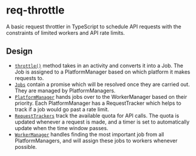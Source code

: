 # req-throttle
A basic request throttler in TypeScript to schedule API requests with the constraints of limited workers and API rate limits.

## Design
- [`throttle()`](https://github.com/lshaoqin/req-throttle/blob/main/throttler.ts) method takes in an activity and converts it into a Job. The Job is assigned to a PlatformManager based on which platform it makes requests to.
- [`Jobs`](https://github.com/lshaoqin/req-throttle/blob/main/job.ts) contain a promise which will be resolved once they are carried out. They are managed by PlatformManagers.
- [`PlatformManager`](https://github.com/lshaoqin/req-throttle/blob/main/platformManager.ts) hands jobs over to the WorkerManager based on their priority. Each PlatformManager has a RequestTracker which helps to track if a job would go past a rate limit.
- [`RequestTrackers`](https://github.com/lshaoqin/req-throttle/blob/main/requestTracker.ts) track the available quota for API calls. The quota is updated whenever a request is made, and a timer is set to automatically update when the time window passes.
- [`WorkerManager`](https://github.com/lshaoqin/req-throttle/blob/main/workerManager.ts) handles finding the most important job from all PlatformManagers, and will assign these jobs to workers whenever possible.
